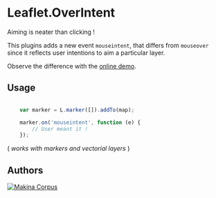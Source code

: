 Leaflet.OverIntent
==================

Aiming is neater than clicking !

This plugins adds a new event ``mouseintent``, that differs from ``mouseover`` since
it reflects user intentions to aim a particular layer.

Observe the difference with the [online demo](http://makinacorpus.github.io/Leaflet.OverIntent/).


Usage
-----

```javascript

    var marker = L.marker([]).addTo(map);

    marker.on('mouseintent', function (e) {
        // User meant it !
    });
```

( *works with markers and vectorial layers* )

Authors
-------

[![Makina Corpus](http://depot.makina-corpus.org/public/logo.gif)](http://makinacorpus.com)
